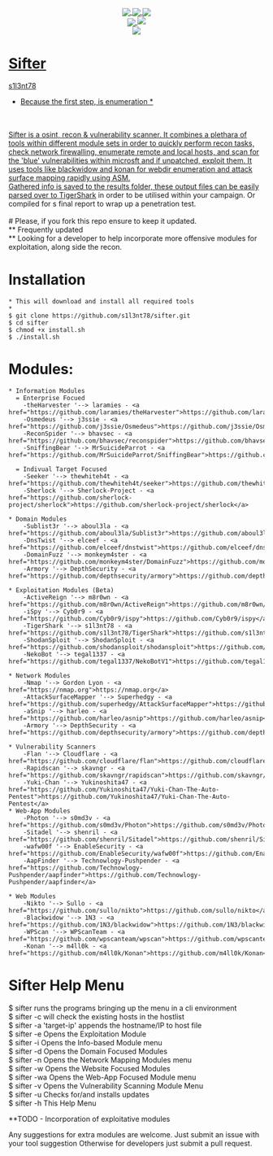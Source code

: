 <p align="center">
 <img src="https://github.com/s1l3nt78/sifter/blob/master/.vs/sifter.png" alt="" />
</p>

<p align="center">
  <a href="#"><img align="center" src="https://img.shields.io/github/issues/s1l3nt78/sifter"</a>
  <a href="#"><img align="center" src="https://img.shields.io/github/forks/s1l3nt78/sifter"</a>
  <a href="#"><img align="center" src="https://img.shields.io/github/stars/s1l3nt78/sifter"</a>
<br>
  <a href="#"><img align="center" src="https://img.shields.io/badge/Version-2.8-red"</a>
  <a href="#"><img align="centre" src="https://img.shields.io/badge/Build-Topaz-yellowgreen"</a>
<br>
	 <a href="#"><img align="center" src="https://img.shields.io/badge/Author-s1l3nt78-yellowgreen"</a>
</p>

# Sifter
s1l3nt78
<br>
* Because the first step, is enumeration *
<br>
<br>
Sifter is a osint, recon & vulnerability scanner. It combines a plethara of tools within different module sets in order to quickly perform recon tasks, check network firewalling, enumerate remote and local hosts, and scan for the 'blue' vulnerabilities within microsft and if unpatched, exploit them.  It uses tools like blackwidow and konan for webdir enumeration and attack surface mapping rapidly using ASM.
<br>
Gathered info is saved to the results folder, these output files can be easily parsed over to <a href="https://github.com/s1l3nt78/TigerShark">TigerShark</a> in order to be utilised within your campaign. Or compiled for s final report to wrap up a penetration test.
<br>
<br>
# Please, if you fork this repo ensure to keep it updated.
<br>
	** Frequently updated
	<br>
	** Looking for a developer to help incorporate more offensive modules for exploitation, along side the recon.
	<br>

# Installation

	* This will download and install all required tools
	*
	$ git clone https://github.com/s1l3nt78/sifter.git
	$ cd sifter
	$ chmod +x install.sh
	$ ./install.sh

# Modules:
	* Information Modules
	  = Enterprise Focued	
		-theHarvester '--> laramies - <a href="https://github.com/laramies/theHarvester">https://github.com/laramies/theHarvester</a>
		-Osmedeus '--> j3ssie - <a href="https://github.com/j3ssie/Osmedeus">https://github.com/j3ssie/Osmedeus</a>
		-ReconSpider '--> bhavsec - <a href="https://github.com/bhavsec/reconspider">https://github.com/bhavsec/reconspider</a>
		-SniffingBear '--> MrSuicideParrot - <a href="https://github.com/MrSuicideParrot/SniffingBear">https://github.com/MrSuicideParrot/SniffingBear</a>
	  
	  = Indivual Target Focused
	  	-Seeker '--> thewhiteh4t - <a href="https://github.com/thewhiteh4t/seeker">https://github.com/thewhiteh4t/seeker</a>
		-Sherlock '--> Sherlock-Project - <a href="https://github.com/sherlock-project/sherlock">https://github.com/sherlock-project/sherlock</a>

	* Domain Modules
		-Sublist3r '--> aboul3la - <a href="https://github.com/aboul3la/Sublist3r">https://github.com/aboul3la/Sublist3r</a>
		-DnsTwist '--> elceef - <a href="https://github.com/elceef/dnstwist">https://github.com/elceef/dnstwist</a>
		-DomainFuzz '--> monkeym4ster - <a href="https://github.com/monkeym4ster/DomainFuzz">https://github.com/monkeym4ster/DomainFuzz</a>
		-Armory '--> DepthSecurity - <a href="https://github.com/depthsecurity/armory">https://github.com/depthsecurity/armory</a>

	* Exploitation Modules (Beta)
		-ActiveReign '--> m8r0wn - <a href="https://github.com/m8r0wn/ActiveReign">https://github.com/m8r0wn/ActiveReign</a>
		-iSpy '--> Cyb0r9 - <a href="https://github.com/Cyb0r9/ispy">https://github.com/Cyb0r9/ispy</a>
		-TigerShark '--> s1l3nt78 - <a href="https://github.com/s1l3nt78/TigerShark">https://github.com/s1l3nt78/TigerShark</a>
		-ShodanSploit '--> ShodanSploit - <a href="https://github.com/shodansploit/shodansploit">https://github.com/shodansploit/shodansploit</a>
		-NekoBot '--> tegal1337 - <a href="https://github.com/tegal1337/NekoBotV1">https://github.com/tegal1337/NekoBotV1</a>

	* Network Modules
		-Nmap '--> Gordon Lyon - <a href="https://nmap.org">https://nmap.org</a>
		-AttackSurfaceMapper '--> Superhedgy - <a href="https://github.com/superhedgy/AttackSurfaceMapper">https://github.com/superhedgy/AttackSurfaceMapper</a>
		-aSnip '--> harleo - <a href="https://github.com/harleo/asnip">https://github.com/harleo/asnip</a>
		-Armory '--> DepthSecurity - <a href="https://github.com/depthsecurity/armory">https://github.com/depthsecurity/armory</a>

	* Vulnerability Scanners
		-Flan '--> Cloudflare - <a href="https://github.com/cloudflare/flan">https://github.com/cloudflare/flan</a>
		-Rapidscan '--> skavngr - <a href="https://github.com/skavngr/rapidscan">https://github.com/skavngr/rapidscan</a>
		-Yuki-Chan '--> Yukinoshita47 - <a href="https://github.com/Yukinoshita47/Yuki-Chan-The-Auto-Pentest">https://github.com/Yukinoshita47/Yuki-Chan-The-Auto-Pentest</a>
	* Web-App Modules
		-Photon '--> s0md3v - <a href="https://github.com/s0md3v/Photon">https://github.com/s0md3v/Photon</a>
		-Sitadel '--> shenril - <a href="https://github.com/shenril/Sitadel">https://github.com/shenril/Sitadel</a>
		-wafw00f '--> EnableSecurity - <a href="https://github.com/EnableSecurity/wafw00f">https://github.com/EnableSecurity/wafw00f</a>
		-AapFinder '--> Technowlogy-Pushpender - <a href="https://github.com/Technowlogy-Pushpender/aapfinder">https://github.com/Technowlogy-Pushpender/aapfinder</a>

	* Web Modules
		-Nikto '--> Sullo - <a href="https://github.com/sullo/nikto">https://github.com/sullo/nikto</a>
		-Blackwidow '--> 1N3 - <a href="https://github.com/1N3/blackwidow">https://github.com/1N3/blackwidow</a>
		-WPScan '--> WPScanTeam - <a href="https://github.com/wpscanteam/wpscan">https://github.com/wpscanteam/wpscan</a>
		-Konan '--> m4ll0k - <a href="https://github.com/m4ll0k/Konan">https://github.com/m4ll0k/Konan</a>


# Sifter Help Menu

  $ sifter	runs the programs bringing up the menu in a cli environment
  <br>
  $ sifter	-c will check the existing hosts in the hostlist
  <br>
  $ sifter	-a 'target-ip' appends the hostname/IP to host file
  <br>
  $ sifter	-e Opens the Exploitation Module
 <br> 
  $ sifter	-i Opens the Info-based Module menu
 <br> 
  $ sifter 	-d Opens the Domain Focused Modules
 <br> 
  $ sifter 	-n Opens the Network Mapping Modules menu
 <br>
  $ sifter	-w Opens the Website Focused Modules
 <br> 
  $ sifter	-wa Opens the Web-App Focused Module menu
 <br> 
  $ sifter	-v Opens the Vulnerability Scanning Module Menu
 <br> 
  $ sifter	-u Checks for/and installs updates
 <br> 
  $ sifter	-h This Help Menu

**TODO
	- Incorporation of exploitative modules

Any suggestions for extra modules are welcome.
Just submit an issue with your tool suggestion
Otherwise for developers just submit a pull request.

